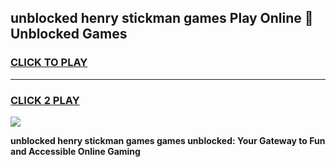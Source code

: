 
## unblocked henry stickman games Play Online 👋 Unblocked Games
<h3>
<a href="https://premium.freeplayer.one?title=unblocked_henry_stickman_games&ref=19F">CLICK TO PLAY</a></h3>
<hr>

<h3>
<a href="https://premium.freeplayer.one?title=unblocked_henry_stickman_games&ref=19F">CLICK 2 PLAY</a>
  
</h3>

<a href="https://premium.freeplayer.one?title=unblocked_henry_stickman_games&ref=19F"><img src="https://clearcache.store/games.png"></a>


**unblocked henry stickman games games unblocked: Your Gateway to Fun and Accessible Online Gaming**
